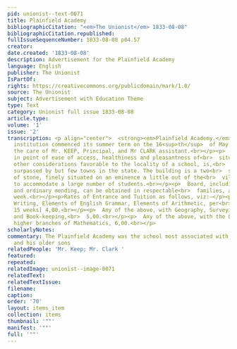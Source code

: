 ```yaml
---
pid: unionist--text-0071
title: Plainfield Academy
bibliographicCitation: "<em>The Unionist</em> 1833-08-08"
bibliographicCitation.republished: 
fullIssueSequenceNumber: 1833-08-08 p04.57
creator: 
date.created: '1833-08-08'
description: Advertisement for the Plainfield Academy
language: English
publisher: The Unionist
IsPartOf: 
rights: https://creativecommons.org/publicdomain/mark/1.0/
source: The Unionist
subject: Advertisement with Education Theme
type: Text
category: Unionist full issue 1833-08-08
article.type: 
volume: '1'
issue: '2'
transcription: <p align="center">  <strong><em>Plainfield Academy.</em></strong></p><p>  THIS
  institution commenced its summer term on the 16<sup>th</sup>  of May last, under
  the care of Mr. KEEP, Principal, and Mr CLARK assistant.<br></p><p>  Plainfield,
  in point of ease of access, healthiness and pleasantness of<br>  situation, and
  other considerations favorable to the locality of a school, is,<br>  it is believed,
  surpassed by but few towns in the state. The building is a two<br>  story edifice
  of stone, finely situated on an eminence a little out of the<br>  village, and arranged
  to accommodate a large number of students.<br></p><p>  Board, including washing
  and ordinary mending, can be obtained in respectable<br>  families, at $1,50 per
  week.<br></p><p>Rates of Entrance and Tuition as follows, viz:—</p><p>Entrance 1,00.</p><p>  Reading,
  Writing, Elements of English Grammar, Elements of Arithmetic, per<br>  term, [of
  15 weeks] 4,00.<br></p><p>  Any of the above, with Geography, Surveying, Navigation
  and Book-keeping,<br>  5,00.<br></p><p>  Any of the above, with the Languages or
  higher branches of Mathematics, 6,00.<br></p>
scholarlyNotes: 
commentary: The Plainfield Academy was the school most associated with Rinaldo Burleigh
  and his older sons
relatedPeople: 'Mr. Keep; Mr. Clark '
featured: 
repeated: 
relatedImage: unionist--image-0071
relatedText: 
relatedTextIssue: 
filename: 
caption: 
order: '70'
layout: items_item
collection: items
thumbnail: '""'
manifest: '""'
full: '""'
---
```

